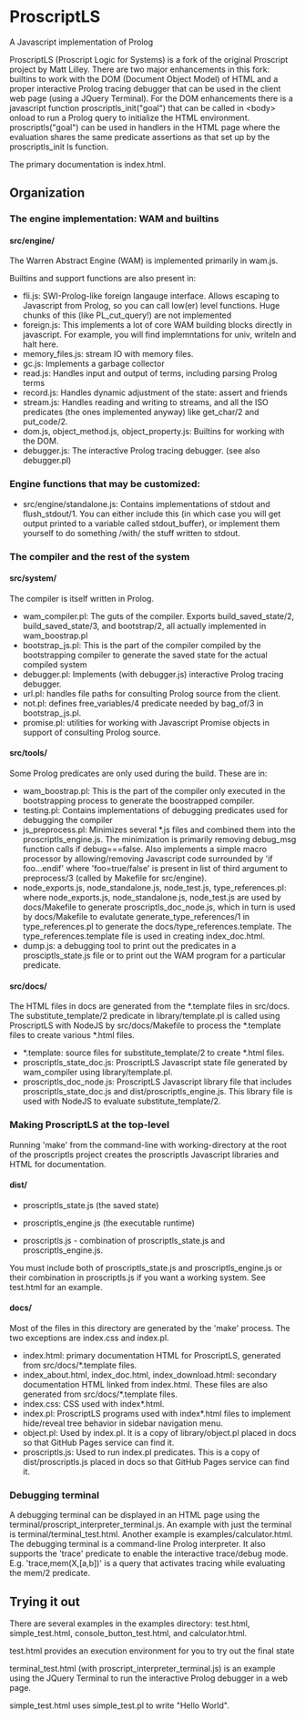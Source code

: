 # ProscriptLS
A Javascript implementation of Prolog

ProscriptLS (Proscript Logic for Systems) is a fork of the original Proscript project by Matt Lilley.
There are two major enhancements in this fork: builtins to work with the DOM (Document Object Model) of HTML and
a proper interactive Prolog tracing debugger that can be used in the client web page (using a JQuery Terminal).
For the DOM enhancements there is a javascript function proscriptls_init("goal") that can be 
called in &lt;body> onload to run a Prolog query to initialize the HTML environment.
proscriptls("goal") can be used in handlers in the HTML page where the evaluation
shares the same predicate assertions as that set up by the proscriptls_init ls function.

The primary documentation is index.html.

## Organization
### The engine implementation: WAM and builtins
#### src/engine/
The Warren Abstract Engine (WAM) is implemented primarily in wam.js.

Builtins and support functions are also present in:
   * fli.js: SWI-Prolog-like foreign langauge interface. Allows escaping to Javascript from Prolog, so you can call low(er) level functions. Huge chunks of this (like PL_cut_query!) are not implemented
   * foreign.js: This implements a lot of core WAM building blocks directly in javascript. For example, you will find implemntations for univ, writeln and halt here.
   * memory_files.js: stream IO with memory files.
   * gc.js: Implements a garbage collector
   * read.js: Handles input and output of terms, including parsing Prolog terms
   * record.js: Handles dynamic adjustment of the state: assert and friends
   * stream.js: Handles reading and writing to streams, and all the ISO predicates (the ones implemented anyway) like get_char/2 and put_code/2.
   * dom.js, object_method.js, object_property.js: Builtins for working with the DOM.
   * debugger.js: The interactive Prolog tracing debugger. (see also debugger.pl)

### Engine functions that may be customized:
   * src/engine/standalone.js: Contains implementations of stdout and flush_stdout/1. You can either include this (in which case you will get output printed to a variable called stdout_buffer), or implement them yourself to do something /with/ the stuff written to stdout.

### The compiler and the rest of the system
#### src/system/
The compiler is itself written in Prolog.

   * wam_compiler.pl: The guts of the compiler. Exports build_saved_state/2, build_saved_state/3, and bootstrap/2, all actually implemented in wam_boostrap.pl
   * bootstrap_js.pl: This is the part of the compiler compiled by the bootstrapping compiler to generate the saved state for the actual compiled system
   * debugger.pl: Implements (with debugger.js) interactive Prolog tracing debugger.
   * url.pl: handles file paths for consulting Prolog source from the client.
   * not.pl: defines free_variables/4 predicate needed by bag_of/3 in bootstrap_js.pl.
   * promise.pl: utilities for working with Javascript Promise objects in support of consulting Prolog source.
   
#### src/tools/
Some Prolog predicates are only used during the build. These are in:
   * wam_boostrap.pl: This is the part of the compiler only executed in the bootstrapping process to generate the boostrapped compiler.
   * testing.pl: Contains implementations of debugging predicates used for debugging the compiler
   * js_preprocess.pl: Minimizes several *.js files and combined them into the proscriptls_engine.js. 
   The minimization is primarily removing debug_msg function calls if debug===false. Also
   implements a simple macro processor by allowing/removing Javascript code surrounded by 'if foo...endif' where
   'foo=true/false' is present in list of third argument to preprocess/3 (called by Makefile for src/engine).
   * node_exports.js, node_standalone.js, node_test.js, type_references.pl: where node_exports.js, node_standalone.js, node_test.js 
   are used by docs/Makefile to generate proscriptls_doc_node.js,
   which in turn is used by docs/Makefile to evalutate generate_type_references/1 in type_references.pl
   to generate the docs/type_references.template. The type_references.template file is used in creating index_doc.html.
   * dump.js: a debugging tool to print out the predicates in a prosciptls_state.js file or to print out the WAM program
   for a particular predicate.

#### src/docs/
The HTML files in docs are generated from the *.template files in src/docs.
The substitute_template/2 predicate in library/template.pl is called using
ProscriptLS with NodeJS by src/docs/Makefile to process the *.template
files to create various *.html files.
   * *.template: source files for substitute_template/2 to create *.html files.
   * proscriptls_state_doc.js: ProscriptLS Javascript state file generated by wam_compiler using library/template.pl.
   * proscriptls_doc_node.js: ProscriptLS Javascript library file that includes proscriptls_state_doc.js and dist/proscriptls_engine.js.
   This library file is used with NodeJS to evaluate substitute_template/2.

### Making ProscriptLS at the top-level
Running 'make' from the command-line with working-directory at the root of the proscriptls project creates
the proscriptls Javascript libraries and HTML for documentation.

#### dist/
   * proscriptls_state.js (the saved state)
   * proscriptls_engine.js    (the executable runtime)

   * proscriptls.js - combination of proscriptls_state.js and proscriptls_engine.js.

You must include both of proscriptls_state.js and proscriptls_engine.js or their combination in proscriptls.js if you want a working system. See test.html for an example.

#### docs/
Most of the files in this directory are generated by the 'make' process.
The two exceptions are index.css and index.pl.
   * index.html: primary documentation HTML for ProscriptLS, generated from src/docs/*.template files.
   * index_about.html, index_doc.html, index_download.html: secondary documentation HTML linked from index.html. These files are
   also generated from src/docs/*.template files.
   * index.css: CSS used with index*.html.
   * index.pl: ProscriptLS programs used with index*.html files to implement hide/reveal tree behavior in sidebar
   navigation menu.
   * object.pl: Used by index.pl. It is a copy of library/object.pl placed in docs so that GitHub Pages service can find it.
   * proscriptls.js: Used to run index.pl predicates. 
   This is a copy of dist/proscriptls.js placed in docs so that GitHub Pages service can find it.

### Debugging terminal
A debugging terminal can be displayed in an HTML page using the 
terminal/proscript_interpreter_terminal.js. An example with just the terminal is terminal/terminal_test.html.
Another example is examples/calculator.html.
The debugging terminal is a command-line Prolog interpreter.
It also supports the 'trace' predicate to enable the 
interactive trace/debug mode. E.g. 'trace,mem(X,[a,b])' is a query that 
activates tracing while evaluating the mem/2 predicate.

## Trying it out
There are several examples in the examples directory: test.html, 
simple_test.html, console_button_test.html, and calculator.html.

test.html provides an execution environment for you to try out the final state

terminal_test.html (with proscript_interpreter_terminal.js) is an example using the JQuery Terminal 
to run the interactive Prolog debugger in a web page.

simple_test.html uses simple_test.pl to write "Hello World".